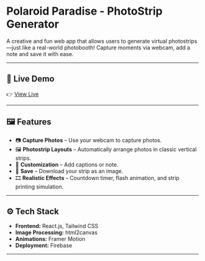 # Polaroid Paradise - PhotoStrip Generator

A creative and fun web app that allows users to generate virtual photostrips—just like a real-world photobooth! Capture moments via webcam, add a note and save it with ease.

---

## 🚀 Live Demo
👉 [View Live](https://polaroid-ae309.web.app)  

---

## 🖼️ Features

- 📷 **Capture Photos** – Use your webcam to capture photos.
- 🖼️ **Photostrip Layouts** – Automatically arrange photos in classic vertical strips.
- 🎨 **Customization** – Add captions or note.
- 💾 **Save** – Download your strip as an image.
- 🎞️ **Realistic Effects** – Countdown timer, flash animation, and strip printing simulation.

---

## ⚙️ Tech Stack

- **Frontend:** React.js, Tailwind CSS
- **Image Processing:** html2canvas
- **Animations:** Framer Motion
- **Deployment:** Firebase

---
